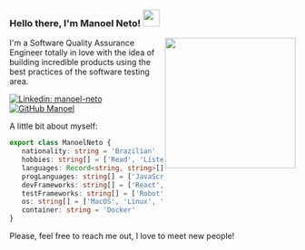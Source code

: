 <h3>Hello there, I'm Manoel Neto! <img src="https://raw.githubusercontent.com/MartinHeinz/MartinHeinz/master/wave.gif" width="30px"></h3>
<img align='right' src="https://i.imgur.com/hU8J67I.png" width="230">
<p>I'm a Software Quality Assurance Engineer totally in love with the idea of building incredible products using the best practices of the software testing area.</p>

[![Linkedin: manoel-neto](https://img.shields.io/badge/-Manoel%20Neto-blue?style=flat-square&logo=Linkedin&logoColor=white&link=https://www.linkedin.com/in/manoel-neto/)](https://www.linkedin.com/in/manoel-neto/)
[![GitHub Manoel](https://img.shields.io/github/followers/manoelrsneto?label=follow&style=social)](https://github.com/manoelrsneto)

A little bit about myself:
 ```ts
 export class ManoelNeto {
    nationality: string = 'Brazilian'
    hobbies: string[] = ['Read', 'Listen to music', 'Watch horror movies', 'Games']
    languages: Record<string, string>[] = [{ 'Portuguese': 'Native' }, { 'English': 'Advanced Professional Proficiency' }]
    progLanguages: string[] = ['JavaScript', 'TypeScript', 'Python', 'HTML5', 'CSS3']
    devFrameworks: string[] = ['React', 'Express', 'Flask']
    testFrameworks: string[] = ['Robot', 'Cypress', 'Webdriver.io', 'Jest']
    os: string[] = ['MacOS', 'Linux', 'Windows']
    container: string = 'Docker'
 }
 ```
 
 Please, feel free to reach me out, I love to meet new people!
